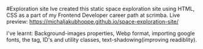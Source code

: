 
#Exploration site
Ive created this static space exploration site using HTML, CSS as a part of my Frontend Developer career path at scrimba.
Live preview: https://michaljakubhoppe.github.io/space-exploration-site/


I've learnt: 
Background-images properties,
Webp format,
importing google fonts,
the <span> tag,
ID's and utility classes,
text-shadowing(improving readiblity).
